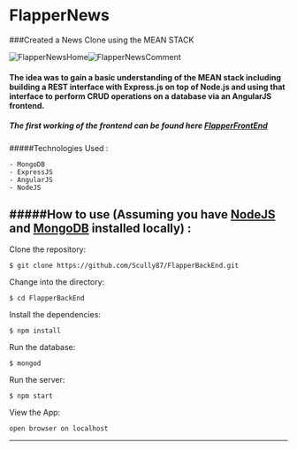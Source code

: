 FlapperNews
=====================

###Created a News Clone using the MEAN STACK

![FlapperNewsHome](https://s3.amazonaws.com/uploads.hipchat.com/119067/1211609/WrdmuXMw4jWKmmU/FlapperNewsHomeSmall.png)![FlapperNewsComment](https://s3.amazonaws.com/uploads.hipchat.com/119067/1211609/zLPnMkOyTcr7jsF/FlapperNewsCommentSmall.png)

#### The idea was to gain a basic understanding of the MEAN stack including building a REST interface with Express.js on top of Node.js and using that interface to perform CRUD operations on a database via an AngularJS frontend.

##### The first working of the frontend can be found here [FlapperFrontEnd](http://github.com/scully87/FlapperFrontEnd)

#####Technologies Used :

	- MongoDB
	- ExpressJS
	- AngularJS
	- NodeJS

#####How to use (Assuming you have [NodeJS](http://nodejs.org) and [MongoDB](http://mongodb.org) installed locally) :
----------
Clone the repository:
```shell
$ git clone https://github.com/Scully87/FlapperBackEnd.git
```

Change into the directory:
```shell
$ cd FlapperBackEnd
```

Install the dependencies:
```shell
$ npm install
```

Run the database:
```shell
$ mongod
```

Run the server:
```shell
$ npm start
```

View the App:
```shell
open browser on localhost
```
--------------------------------------------------